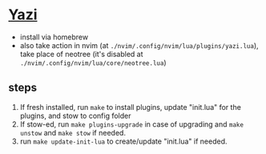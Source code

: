 # [Yazi](https://yazi-rs.github.io/)

- install via homebrew
- also take action in nvim (at `./nvim/.config/nvim/lua/plugins/yazi.lua`),  
  take place of neotree (it's disabled at `./nvim/.config/nvim/lua/core/neotree.lua`)

## steps

1. If fresh installed, run `make` to install plugins, update "init.lua" for the plugins, and stow to config folder
1. If stow-ed, run `make plugins-upgrade` in case of upgrading and `make unstow` and `make stow` if needed.
1. run `make update-init-lua` to create/update "init.lua" if needed.
